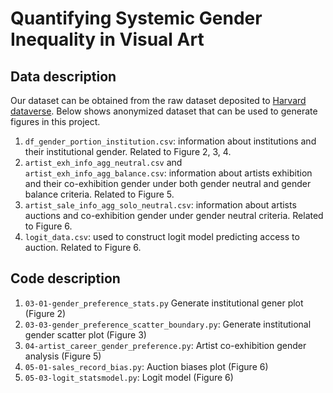 # Quantifying Systemic Gender Inequality in Visual Art
## Data description
Our dataset can be obtained from the raw dataset deposited to [Harvard dataverse](https://dataverse.harvard.edu/dataset.xhtml?persistentId=doi:10.7910/DVN/PGICDM). Below shows anonymized dataset that can be used to generate figures in this project.

1. `df_gender_portion_institution.csv`: information about institutions and their institutional gender. Related to Figure 2, 3, 4.
2. `artist_exh_info_agg_neutral.csv` and `artist_exh_info_agg_balance.csv`: information about artists exhibition and their co-exhibition gender under both gender neutral and gender balance criteria. Related to Figure 5.
3. `artist_sale_info_agg_solo_neutral.csv`: information about artists auctions and co-exhibition gender under gender neutral criteria. Related to Figure 6.
4. `logit_data.csv`: used to construct logit model predicting access to auction. Related to Figure 6.

## Code description
1. `03-01-gender_preference_stats.py` Generate institutional gener plot (Figure 2)
2. `03-03-gender_preference_scatter_boundary.py`: Generate institutional gender scatter plot (Figure 3)
3. `04-artist_career_gender_preference.py`: Artist co-exhibition gender analysis (Figure 5)
4. `05-01-sales_record_bias.py`: Auction biases plot (Figure 6)
5. `05-03-logit_statsmodel.py`: Logit model (Figure 6)
